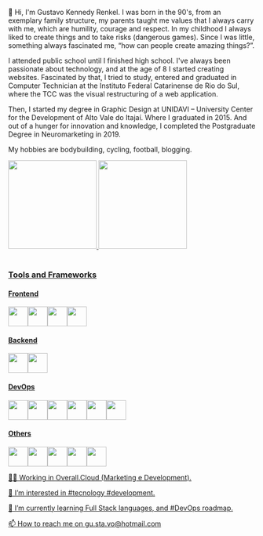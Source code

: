 👋 Hi, I'm Gustavo Kennedy Renkel. I was born in the 90's, from an exemplary family structure, my parents taught me values ​​that I always carry with me, which are humility, courage and respect. In my childhood I always liked to create things and to take risks (dangerous games). Since I was little, something always fascinated me, “how can people create amazing things?”.

I attended public school until I finished high school. I've always been passionate about technology, and at the age of 8 I started creating websites. Fascinated by that, I tried to study, entered and graduated in Computer Technician at the Instituto Federal Catarinense de Rio do Sul, where the TCC was the visual restructuring of a web application.

Then, I started my degree in Graphic Design at UNIDAVI – University Center for the Development of Alto Vale do Itajaí. Where I graduated in 2015. And out of a hunger for innovation and knowledge, I completed the Postgraduate Degree in Neuromarketing in 2019.

My hobbies are bodybuilding, cycling, football, blogging.

<div>

 <a href="https://github.com/alexsgross">

 <img height="180em" src="https://github-readme-stats.vercel.app/api?username=alexsgross&show_icons=true&theme=dark&include_all_commits=true&count_private=true"/>

 <img height="180em" src="https://github-readme-stats.vercel.app/api/top-langs/?username=alexsgross&layout=compact&langs_count=7&theme=dark"/>

</div> <br>

### Tools and Frameworks

#### Frontend
<img src="https://cdn.jsdelivr.net/npm/devicons@1.8.0/!SVG/javascript_1.svg" width="40" height="40"/><img src="https://cdn.jsdelivr.net/npm/devicons@1.8.0/!SVG/react.svg" width="40" height="40"/><img src="https://cdn.jsdelivr.net/npm/devicons@1.8.0/!SVG/npm.svg" width="40" height="40"/><img src="https://cdn.jsdelivr.net/npm/devicons@1.8.0/!SVG/css3_full.svg" width="40" height="40"/>

#### Backend
<img src="https://cdn.jsdelivr.net/npm/devicons@1.8.0/!SVG/nodejs.svg" width="40" height="40"/><img src="https://cdn.jsdelivr.net/npm/devicons@1.8.0/!SVG/mysql.svg" width="40" height="40"/>

#### DevOps
<img src="https://cdn.jsdelivr.net/npm/devicons@1.8.0/!SVG/linux.svg" width="40" height="40"/><img src="https://cdn.jsdelivr.net/npm/devicons@1.8.0/!SVG/aws.svg" width="40" height="40"/><img src="https://cdn.jsdelivr.net/npm/devicons@1.8.0/!SVG/nginx.svg" width="40" height="40"/><img src="https://cdn.jsdelivr.net/npm/devicons@1.8.0/!SVG/terminal.svg" width="40" height="40"/><img src="https://cdn.jsdelivr.net/npm/devicons@1.8.0/!SVG/docker.svg" width="40" height="40"/><img src="https://cdn.jsdelivr.net/npm/devicons@1.8.0/!SVG/ubuntu.svg" width="40" height="40"/>

#### Others
<img src="https://cdn.jsdelivr.net/npm/devicons@1.8.0/!SVG/github_full.svg" width="40" height="40"/><img src="https://cdn.jsdelivr.net/npm/devicons@1.8.0/!SVG/git.svg" width="40" height="40"/><img src="https://cdn.jsdelivr.net/npm/devicons@1.8.0/!SVG/google_analytics.svg" width="40" height="40"/><img src="https://cdn.jsdelivr.net/npm/devicons@1.8.0/!SVG/wordpress.svg" width="40" height="40"/><img src="https://cdn.jsdelivr.net/npm/devicons@1.8.0/!SVG/visualstudio.svg" width="40" height="40"/>

👨‍💻 Working in Overall.Cloud (Marketing e Development).

👀 I’m interested in #tecnology #development.

🌱 I’m currently learning Full Stack languages, and #DevOps roadmap.

📫 How to reach me on gu.sta.vo@hotmail.com
